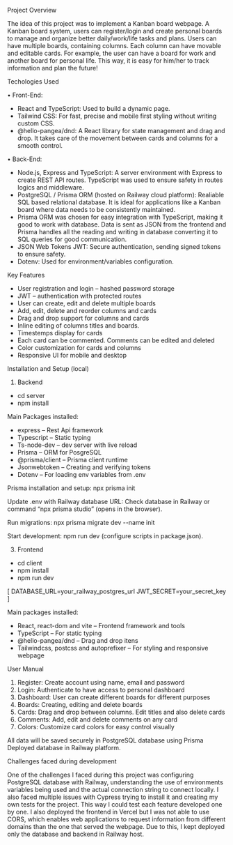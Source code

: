 Project Overview

The idea of this project was to implement a Kanban board webpage. A Kanban board
system, users can register/login and create personal boards to manage and organize
better daily/work/life tasks and plans. Users can have multiple boards, containing
columns. Each column can have movable and editable cards. For example, the user
can have a board for work and another board for personal life. This way, it is easy for
him/her to track information and plan the future!

Techologies Used

• Front-End:
- React and TypeScript: Used to build a dynamic page.
- Tailwind CSS: For fast, precise and mobile first styling without writing custom CSS.
- @hello-pangea/dnd: A React library for state management and drag and drop. It takes
care of the movement between cards and columns for a smooth control.

• Back-End:
- Node.js, Express and TypeScript: A server environment with Express to create REST
API routes. TypeScript was used to ensure safety in routes logics and middleware.
- PostgreSQL / Prisma ORM (hosted on Railway cloud platform): Realiable SQL
based relational database. It is ideal for applications like a Kanban board where data
needs to be consistently maintained.
- Prisma ORM was chosen for easy integration with TypeScript, making it good to work
with database. Data is sent as JSON from the frontend and Prisma handles all the
reading and writing in database converting it to SQL queries for good communication.
- JSON Web Tokens JWT: Secure authentication, sending signed tokens to ensure
safety.
- Dotenv: Used for environment/variables configuration.

Key Features

- User registration and login – hashed password storage
- JWT – authentication with protected routes
- User can create, edit and delete multiple boards
- Add, edit, delete and reorder columns and cards
- Drag and drop support for columns and cards
- Inline editing of columns titles and boards.
- Timestemps display for cards
- Each card can be commented. Comments can be edited and deleted
- Color customization for cards and columns
- Responsive UI for mobile and desktop

Installation and Setup (local)

1. Backend
- cd server
- npm install

Main Packages installed:

- express – Rest Api framework
- Typescript – Static typing
- Ts-node-dev – dev server with live reload
- Prisma – ORM for PosgreSQL
- @prisma/client – Prisma client runtime
- Jsonwebtoken – Creating and verifying tokens
- Dotenv – For loading env variables from .env

Prisma installation and setup:
npx prisma init

Update .env with Railway database URL:
Check database in Railway or command “npx prisma studio” (opens in the browser).

Run migrations:
npx prisma migrate dev --name init

Start development:
npm run dev (configure scripts in package.json).

3. Frontend
- cd client
- npm install
- npm run dev

[ DATABASE_URL=your_railway_postgres_url
JWT_SECRET=your_secret_key ]

Main packages installed:
- React, react-dom and vite – Frontend framework and tools
- TypeScript – For static typing
- @hello-pangea/dnd – Drag and drop itens
- Tailwindcss, postcss and autoprefixer – For styling and responsive webpage
  
User Manual

1. Register: Create account using name, email and password
2. Login: Authenticate to have access to personal dashboard
3. Dashboard: User can create different boards for different purposes
4. Boards: Creating, editing and delete boards
5. Cards: Drag and drop between columns. Edit titles and also delete cards
6. Comments: Add, edit and delete comments on any card
7. Colors: Customize card colors for easy control visually

All data will be saved securely in PostgreSQL database using Prisma
Deployed database in Railway platform.

Challenges faced during development

One of the challenges I faced during this project was configuring PostgreSQL
database with Railway, understanding the use of environments variables being used
and the actual connection string to connect locally. I also faced multiple issues with
Cypress trying to install it and creating my own tests for the project. This way I could
test each feature developed one by one. I also deployed the frontend in Vercel but I
was not able to use CORS, which enables web applications to request information
from different domains than the one that served the webpage. Due to this, I kept
deployed only the database and backend in Railway host.
